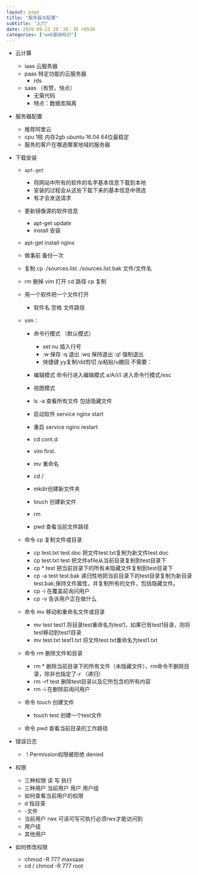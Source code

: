 ```yaml
---
layout: page
title: "服务器与配置"
subtitle: "入门"
date: 2020-09-23 20：20：30 +0530
categories: ["web基础知识"]
---
```


- 云计算
	- iaas 云服务器
	- paas 特定功能的云服务器
		- rds
	- saas （有赞，快点）
		- 无需代码 
		- 特点：数据库隔离 

- 服务器配置 
    - 推荐阿里云
    - cpu 1核 内存2gb ubuntu 16.04 64位最稳定
    - 服务的客户在哪选哪里地域的服务器

- 下载安装
    -     apt-get
        - 将网站中所有的软件的名字基本信息下载到本地
        - 安装的过程会从这些下载下来的基本信息中筛选
        - 有才会发送请求
    - 更新镜像源的软件信息
        - apt-get update
	 	- install 安装	
    - apt-get install nginx 
    
    - 做事前 备份一次
    - 复制 cp ./sources.list ./sources.list.bak 文件/文件名
    - rm 删掉 vim 打开 cd 路径 cp 复制
    - 用一个软件把一个文件打开
        - 软件名 空格 文件路径
    -  vim：
        - 命令行模式 （默认模式）
	        - set nu 插入行号
            - :w 保存 :q 退出 :wq 保持退出  :q! 强制退出
            -  快捷键 yy复制/dd剪切 /p粘贴/u撤回 不需要：
        - 编辑模式 命令行进入编辑模式 a/A/i/I 进入命令行模式/esc
        
        - 视图模式
        - ls -a 查看所有文件 包括隐藏文件
        - 启动软件 service nginx start
        - 重启 service nginx restart
        -  cd cont.d
        - vim first.
        - mv 重命名
        - cd /
        - mkdir创建新文件夹
        - touch 创建新文件
        - rm
        - pwd 查看当前文件路径

	- 命令 cp 复制文件或目录
    	- cp test.txt test.doc 把文件test.txt复制为新文件test.doc
    	- cp test.txt  test  把文件afile从当前目录复制到test目录下
   		- cp * test 把当前目录下的所有未隐藏文件复制到test目录下
    	- cp -a test test.bak  递归性地把当前目录下的test目录复制为新目录test.bak,保持文件属性，并复制所有的文件，包括隐藏文件。
    	- cp -i  在覆盖前询问用户
    	- cp -v   告诉用户正在做什么



	- 命令 mv 移动和重命名文件或目录
    	- mv test test1  将目录test重命名为test1，如果已有test1目录，则将test移动到test1目录
    	- mv test.txt test1.txt  将文件test.txt重命名为test1.txt



	- 命令 rm 删除文件和目录
    	- rm *  删除当前目录下的所有文件（未隐藏文件），rm命令不删除目录，除非也指定了-r （递归）
    	- rm -rf test  删除test目录以及它所包含的所有内容
    	- rm -i  在删除前询问用户

	- 命令 touch 创建文件
    	- touch test    创建一个test文件

	- 命令 pwd 查看当前目录的工作路径

- 错误日志
	- ！Permission权限被拒绝  denied	 
	
- 权限

	- 三种权限 读 写 执行
	- 三种用户 当前用户 用户 用户组
	- 如何查看当前用户的权限
	- d 指目录 
	- -文件 
	- 当前用户 rwx 可读可写可执行必须rwx才能访问到
	- 用户组
	- 其他用户
	
- 如何修改权限
	- chmod -R 777 maxsaas
	- cd / chmod -R 777 root
 